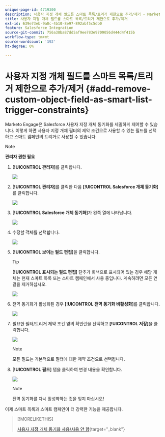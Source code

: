 ```yaml
---
unique-page-id: 4719300
description: 사용자 지정 개체 필드를 스마트 목록/트리거 제한으로 추가/제거 - Marketo 문서 - 제품 설명서
title: 사용자 지정 개체 필드를 스마트 목록/트리거 제한으로 추가/제거
exl-id: 639e73eb-9a8c-4b10-8e97-892abf5c5db0
feature: Salesforce Integration
source-git-commit: 756a38ba87dd5af9ee783e9709056d444d4f415b
workflow-type: tm+mt
source-wordcount: '192'
ht-degree: 0%

---
```


# 사용자 지정 개체 필드를 스마트 목록/트리거 제한으로 추가/제거 {#add-remove-custom-object-field-as-smart-list-trigger-constraints}

Marketo Engage은 Salesforce 사용자 지정 개체 동기화를 세밀하게 제어할 수 있습니다. 이렇게 하면 사용자 지정 개체 필터의 제약 조건으로 사용할 수 있는 필드를 선택하고 스마트 캠페인의 트리거로 사용할 수 있습니다.

>[!NOTE]
>
>**관리자 권한 필요**

1. **[!UICONTROL 관리자]**&#x200B;를 클릭합니다.

   ![](assets/image2014-12-10-13-3a9-3a47.png)

1. **[!UICONTROL 관리자]**&#x200B;를 클릭한 다음 **[!UICONTROL Salesforce 개체 동기화]**&#x200B;를 클릭합니다.

   ![](assets/image2015-12-11-15-3a11-3a41.png)

1. **[!UICONTROL Salesforce 개체 동기화]**&#x200B;가 왼쪽 열에 나타납니다.

   ![](assets/image2015-12-11-15-3a15-3a15.png)

1. 수정할 객체를 선택합니다.

   ![](assets/image2014-12-10-13-3a10-3a11.png)

1. **[!UICONTROL 보이는 필드 편집]**&#x200B;을 클릭합니다.

   >[!TIP]
   >
   >**[!UICONTROL 표시되는 필드 편집]** 단추가 회색으로 표시되어 있는 경우 해당 개체는 현재 스마트 목록 또는 스마트 캠페인에서 사용 중입니다. 계속하려면 모든 연결을 제거하십시오.

   ![](assets/image2014-12-10-13-3a10-3a25.png)

1. 전역 동기화가 활성화된 경우 **[!UICONTROL 전역 동기화 비활성화]**&#x200B;를 클릭합니다.

   ![](assets/image2014-12-10-13-3a10-3a36.png)

1. 필요한 필터/트리거 제약 조건 옆의 확인란을 선택하고 **[!UICONTROL 저장]**&#x200B;을 클릭합니다.

   ![](assets/image2014-12-10-13-3a10-3a47.png)

   >[!NOTE]
   >
   >모든 필드는 기본적으로 필터에 대한 제약 조건으로 선택됩니다.

1. **[!UICONTROL 필드]** 탭을 클릭하여 변경 내용을 확인합니다.

   ![](assets/image2014-12-10-13-3a10-3a56.png)

   >[!NOTE]
   >
   >전역 동기화를 다시 활성화하는 것을 잊지 마십시오!

이제 스마트 목록과 스마트 캠페인이 더 강력한 기능을 제공합니다.

>[!MORELIKETHIS]
>
>[사용자 지정 개체 동기화 사용/사용 안 함](/help/marketo/product-docs/crm-sync/salesforce-sync/setup/optional-steps/enable-disable-custom-object-sync.md){target="_blank"}
